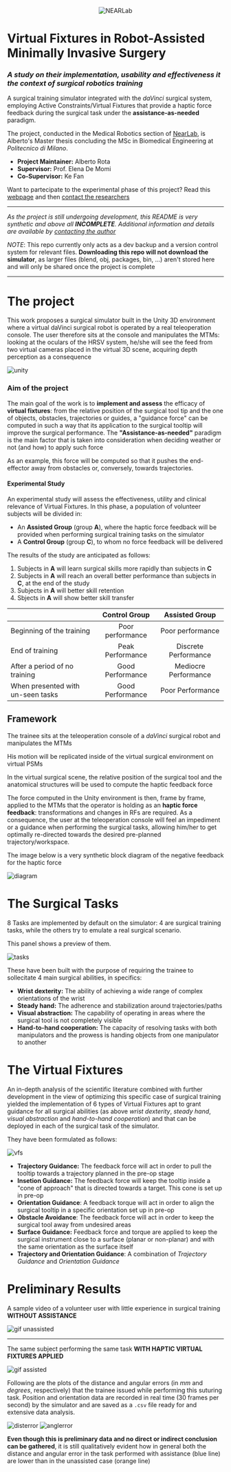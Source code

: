 <p align="center"> 
<a>
<picture>
  <source media="(prefers-color-scheme: dark)" srcset="Notes/readme/banner_light.png">
  <img alt="NEARLab" src="Notes/readme/banner_dark.png"> 
</picture>
</a> </p>


# Virtual Fixtures in Robot-Assisted Minimally Invasive Surgery
### *A study on their implementation, usability and effectiveness it the context of surgical robotics training*
A surgical training simulator integrated with the *daVinci* surgical system, employing Active Constraints/Virtual Fixtures that provide a haptic force feedback during the surgical task under the **assistance-as-needed** paradigm.

The project, conducted in the Medical Robotics section of [NearLab](https://nearlab.polimi.it/), is Alberto's Master thesis concluding the MSc in Biomedical Engineering at _Politecnico di Milano_.

* **Project Maintainer:** Alberto Rota
* **Supervisor:** Prof. Elena De Momi
* **Co-Supervisor:** Ke Fan

Want to partecipate to the experimental phase of this project? Read this [webpage](USER_STUDY.md) and then [contact the researchers](mailto:alberto2.rota@mail.polimi.it)
***
_As the project is still undergoing development, this README is very synthetic and above all **INCOMPLETE**. Additional information and details are available by [contacting the author](mailto:alberto2.rota@mail.polimi.it)_


_NOTE_: This repo currently only acts as a dev backup and a version control system for relevant files. **Downloading this repo will not download the simulator**, as larger files (blend, obj, packages, bin, ...) aren't stored here and will only be shared once the project is complete
***

# The project 
This work proposes a surgical simulator built in the Unity 3D environment where a virtual daVinci surgical robot is operated by a real teleoperation console. The user therefore sits at the console and manipulates the MTMs: looking at the oculars of the HRSV system, he/she will see the feed from two virtual cameras placed in the virtual 3D scene, acquiring depth perception as a consequence 

![unity](Notes/readme/unity.png)


### Aim of the project
 The main goal of the work is to **implement and assess** the efficacy of **virtual fixtures**: from the relative position of the surgical tool tip and the one of objects, obstacles, trajectories or guides, a "guidance force" can be computed in such a way that its application to the surgical tooltip will improve the surgical performance. The **"Assistance-as-needed"** paradigm is the main factor that is taken into consideration when deciding weather or not (and how) to apply such force 

As an example, this force will be computed so that it pushes the end-effector away from obstacles or, conversely, towards trajectories.

#### Experimental Study
An experimental study will assess the effectiveness, utility and clinical relevance of Virtual Fixtures. In this phase, a population of volunteer subjects will be divided in:
* An **Assisted Group** (group **A**), where the haptic force feedback will be provided when performing surgical training tasks on the simulator
* A **Control Group** (group **C**), to whom no force feedback will be delivered  

The results of the study are anticipated as follows:
1. Subjects in **A** will learn surgical skills more rapidly than subjects in **C**
2. Subjects in **A** will reach an overall better performance than subjects in **C**, at the end of the study
3. Subjects in **A** will better skill retention 
4. Sbjects in **A** will show better skill transfer


|                                   |    Control Group    |  Assisted Group      |
|----------                         |:---:                |:------:              |
| Beginning of the training         |Poor performance     |Poor performance      |
| End of training                   |   Peak Performance  | Discrete Performance |
| After a period of no training     |   Good Performance  | Mediocre Performance |
| When presented with un-seen tasks |   Good Performance  | Poor Performance     |

## Framework
The trainee sits at the teleoperation console of a *daVinci* surgical robot and manipulates the MTMs

His motion will be replicated inside of the virtual surgical environment on virtual PSMs

In the virtual surgical scene, the relative position of the surgical tool and the anatomical structures will be used to compute the haptic feedback force

The force computed in the Unity environment is then, frame by frame, applied to the MTMs that the operator is holding as an **haptic force feedback**: transformations and changes in RFs are required. As a consequence, the user at the teleoperation console will feel an impediment or a guidance when performing the surgical tasks, allowing him/her to get optimally re-directed towards the desired pre-planned trajectory/workspace.

The image below is a very synthetic block diagram of the negative feedback for the haptic force

![diagram](Notes/readme/diagram.png)


# The Surgical Tasks
8 Tasks are implemented by default on the simulator: 4 are surgical training tasks, while the others try to emulate a real surgical scenario.

This panel shows a preview of them.

![tasks](Notes/readme/taskscollage.gif)

These have been built with the purpose of requiring the trainee to sollecitate 4 main surgical abilities, in specifics:
* **Wrist dexterity:** The ability of achieving a wide range of complex orientations of the wrist
* **Steady hand:** The adherence and stabilization around trajectories/paths
* **Visual abstraction:** The capability of operating in areas where the surgical tool is not completely visible
* **Hand-to-hand cooperation:** The capacity of resolving tasks with both manipulators and the prowess is handing objects from one manipulator to another

# The Virtual Fixtures
An in-depth analysis of the scientific literature combined with further development in the view of optimizing this specific case of surgical training yielded the implementation of 6 types of Virtual Fixtures apt to grant guidance for all surgical abilities (as above *wrist dexterity*, *steady hand*, *visual abstraction* and *hand-to-hand cooperation*) and that can be deployed in each of the surgical task of the simulator. 

They have been formulated as follows:

![vfs](Notes/readme/VFsDiagram.svg)


* **Trajectory Guidance:** The feedback force will act in order to pull the tooltip towards a trajectory planned in the pre-op stage
* **Insetion Guidance:** The feedback force will keep the tooltip inside a "cone of approach" that is directed towards a target. This cone is set up in pre-op
* **Orientation Guidance**: A feedback torque will act in order to align the surgical tooltip in a specific orientation set up in pre-op
* **Obstacle Avoidance**: The feedback force will act in order to keep the surgical tool away from undesired areas
* **Surface Guidance:** Feedback force and torque are applied to keep the surgical instrument close to a surface (planar or non-planar) and with the same orientation as the surface itself
* **Trajectory and Orientation Guidance**: A combination of *Trajectory Guidance* and *Orientation Guidance*

# Preliminary Results
A sample video of a volunteer user with little experience in surgical training **WITHOUT ASSISTANCE**

![gif unassisted](Notes/readme/suturing_unassisted.gif)
***
The same subject performing the same task **WITH HAPTIC VIRTUAL FIXTURES APPLIED**

![gif assisted](Notes/readme/suturing_assisted.gif)

Following are the plots of the distance and angular errors (in *mm* and *degrees*, respectively) that the trainee issued while performing this suturing task. Position and orientation data are recorded in real time (30 frames per second) by the simulator and are saved as a `.csv` file ready for and extensive data analysis. 

![disterror](Notes/readme/distanceerror.svg)
![anglerror](Notes/readme/angleerror.svg)

**Even though this is preliminary data and no direct or indirect conclusion can be gathered**, it is still qualitatively evident how in general both the distance and angular error in the task performed with assistance (blue line) are lower than in the unassisted case (orange line)
